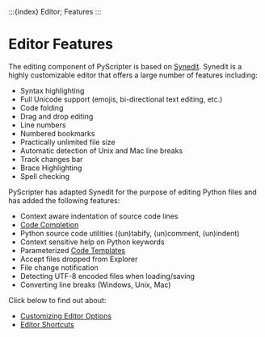 :::{index} Editor; Features
:::

# Editor Features

The editing  component of PyScripter is based on 
[Synedit](https://github.com/pyscripter/SynEdit). 
 Synedit is a highly customizable editor that offers a large number of features including:

- Syntax highlighting
- Full Unicode support (emojis, bi-directional text editing, etc.)
- Code folding
- Drag and drop editing
- Line numbers
- Numbered bookmarks
- Practically unlimited file size
- Automatic detection of Unix and Mac line breaks
- Track changes bar
- Brace Highlighting
- Spell checking

PyScripter has adapted Synedit for the purpose of editing Python files and has added the 
following features:

- Context aware indentation of source code lines
- [Code Completion](codecompletion)
- Python source code utilities ((un)tabify, (un)comment, (un)indent)
- Context sensitive help on Python keywords
- Parameterized [Code Templates](codetemplates)
- Accept files dropped from Explorer
- File change notification
- Detecting UTF-8 encoded files when loading/saving 
- Converting line breaks (Windows, Unix, Mac)  


Click below to find out about:
- [Customizing Editor Options](editoroptions)
- [Editor Shortcuts](editorshortcuts)
